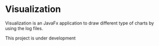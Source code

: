 Visualization
==========

Visualization is an JavaFx application to draw different type of charts by using the log files.

This project is under development